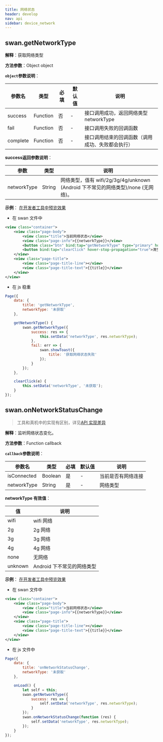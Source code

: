 ```yaml
---
title: 网络状态
header: develop
nav: api
sidebar: device_network
---
```


## swan.getNetworkType

**解释**：获取网络类型

**方法参数**：Object object

**`object`参数说明**：

|参数名 |类型  |必填 | 默认值 |说明|
|---- | ---- | ---- | ----|----|
|success |Function  |  否  |-| 接口调用成功，返回网络类型 networkType|
|fail | Function  |  否  |-| 接口调用失败的回调函数|
|complete  |  Function  |  否 | -| 接口调用结束的回调函数（调用成功、失败都会执行）|

**success返回参数说明**：

|参数  |类型|说明 |
|---- | ---- |---|
|networkType |String|网络类型，值有 wifi/2g/3g/4g/unknown (Android 下不常见的网络类型)/none (无网络)。|

**示例**：
<a href="swanide://fragment/33d64ae36aaded38bb0fe1d67da68a831560168350301" title="在开发者工具中预览效果" target="_self">在开发者工具中预览效果</a>

* 在 swan 文件中

```xml
<view class="container">
    <view class="page-body">
        <view class="title">当前网络状态</view>
        <view class="page-info">{{networkType}}</view>
        <button class="btn" bind:tap="getNetworkType" type="primary" hover-stop-propagation="true">点击获取网络状态</button>
        <button bind:tap="clearClick" hover-stop-propagation="true">清空</button>
    </view>
    <view class="page-title">
        <view class="page-title-line"></view>
        <view class="page-title-text">{{title}}</view>
    </view>
</view>
```
* 在 js 稳重

```js
Page({
    data: {
        title: 'getNetworkType',
        networkType: '未获取'
    },

    getNetworkType() {
        swan.getNetworkType({
            success: res => {
                this.setData('networkType', res.networkType);
            },
            fail: err => {
                swan.showToast({
                    title: '获取网络状态失败'
                });
            }
        });
    },

    clearClick(e) {
        this.setData('networkType', '未获取');
    }
});
```


## swan.onNetworkStatusChange

> 工具和真机中的实现有区别，详见[API 实现差异](https://smartprogram.baidu.com/docs/develop/devtools/diff/)

**解释**：监听网络状态变化。

**方法参数**：Function callback

**`callback`参数说明**：

|参数名 |类型  |必填 | 默认值 |说明|
|---- | ---- | ---- | ----|----|
|isConnected |Boolean |是|-|当前是否有网络连接|
|networkType| String |是|-| 网络类型|

**networkType 有效值**：

|值   |说明|
|---- | ---- |
|wifi   | wifi 网络|
|2g  |2g 网络|
|3g | 3g 网络|
|4g | 4g 网络|
|none  |  无网络|
|unknown |Android 下不常见的网络类型|

**示例**：
<a href="swanide://fragment/2a22d045874fb13e60e7e17efc3ad1061560168528969" title="在开发者工具中预览效果" target="_self">在开发者工具中预览效果</a>

* 在 swan 文件中

```xml
<view class="container">
    <view class="page-body">
        <view class="title">当前网络状态</view>
        <view class="page-info">{{networkType}}</view>
    </view>
    <view class="page-title">
        <view class="page-title-line"></view>
        <view class="page-title-text">{{title}}</view>
    </view>
</view>
```

* 在 js 文件中
```js
Page({
    data: {
        title: 'onNetworkStatusChange',
        networkType: '未获取'
    },

    onLoad() {
        let self = this;
        swan.getNetworkType({
            success: res => {
                self.setData('networkType', res.networkType);
            }
        });
        swan.onNetworkStatusChange(function (res) {
            self.setData('networkType', res.networkType);
        });
    }
});
```
